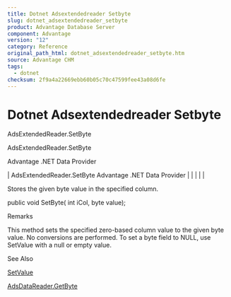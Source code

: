 ```yaml
---
title: Dotnet Adsextendedreader Setbyte
slug: dotnet_adsextendedreader_setbyte
product: Advantage Database Server
component: Advantage
version: "12"
category: Reference
original_path_html: dotnet_adsextendedreader_setbyte.htm
source: Advantage CHM
tags:
  - dotnet
checksum: 2f9a4a22669ebb60b05c70c47599fee43a08d6fe
---
```


# Dotnet Adsextendedreader Setbyte

AdsExtendedReader.SetByte

AdsExtendedReader.SetByte

Advantage .NET Data Provider

| AdsExtendedReader.SetByte  Advantage .NET Data Provider |  |  |  |  |

Stores the given byte value in the specified column.

public void SetByte( int iCol, byte value);

Remarks

This method sets the specified zero-based column value to the given byte value. No conversions are performed. To set a byte field to NULL, use SetValue with a null or empty value.

See Also

[SetValue](dotnet_adsextendedreader_setvalue.md)

[AdsDataReader.GetByte](dotnet_adsdatareader_getbyte.md)

